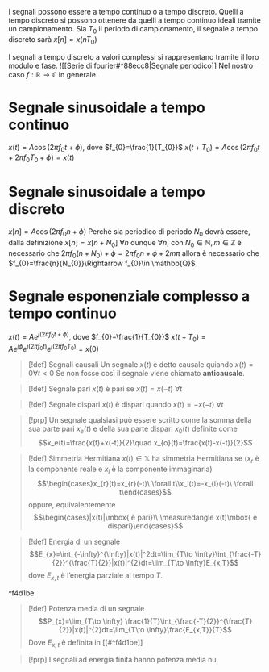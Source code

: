 I segnali possono essere a tempo continuo o a tempo discreto.
Quelli a tempo discreto si possono ottenere da quelli a tempo continuo ideali tramite un campionamento.
Sia $T_{0}$ il periodo di campionamento, il segnale a tempo discreto sarà $x[n]=x(nT_{0})$

I segnali a tempo discreto a valori complessi si rappresentano tramite il loro modulo e fase.
![[Serie di fourier#^88ecc8|Segnale periodico]]
Nel nostro caso $f: \mathbb{R}\to \mathbb{C}$ in generale.

# Segnale sinusoidale a tempo continuo
$x(t)=A\cos(2\pi f_{0}t+\phi)$, dove $f_{0}=\frac{1}{T_{0}}$
$x(t+T_{0})=A\cos(2\pi f_{0}t+2\pi f_{0}T_{0}+\phi)=x(t)$
# Segnale sinusoidale a tempo discreto
$x[n]=A\cos(2\pi f_{0}n+\phi)$
Perché sia periodico di periodo $N_{0}$ dovrà essere, dalla definizione $x[n]=x[n+N_{0}]\ \forall n$
dunque $\forall n$, con $N_{0}\in \mathbb{N}, m\in \mathbb{Z}$ è necessario che
$2\pi f_{0}(n+N_{0})+\phi=2\pi f_{0}n+\phi + 2m\pi$
allora è necessario che $f_{0}=\frac{n}{N_{0}}\Rightarrow f_{0}\in \mathbb{Q}$
# Segnale esponenziale complesso a tempo continuo
$x(t)=Ae^{j(2\pi f_{0}t+\phi)}$, dove $f_{0}=\frac{1}{T_{0}}$
$x(t+T_{0})=Ae^{j\phi}e^{j(2\pi f_{0}t)}e^{j(2\pi f_{0}T_{0})}=x(0)$

>[!def] Segnali causali
>Un segnale $x(t)$ è detto causale quiando $x(t)=0\forall t<0$
>Se non fosse così il segnale viene chiamato **anticausale**.

>[!def] Segnale pari
>$x(t)$ è pari se $x(t)=x(-t)\ \forall t$

>[!def] Segnale dispari
>$x(t)$ è dispari quando $x(t)=-x(-t)\ \forall t$

>[!prp]
>Un segnale qualsiasi può essere scritto come la somma della sua parte pari $x_{e}(t)$ e della sua parte dispari $x_{0}(t)$ definite come
>$$x_e(t)=\frac{x(t)+x(-t)}{2}\quad x_{o}(t)=\frac{x(t)-x(-t)}{2}$$

>[!def] Simmetria Hermitiana
>$x(t)\in \mathbb{X}$ ha simmetria Hermitiana se ($x_r$ è la componente reale e $x_{i}$ è la componente immaginaria)
>$$\begin{cases}x_{r}(t)=x_{r}(-t)\ \forall t\\x_i(t)=-x_{i}(-t)\ \forall t\end{cases}$$
>oppure, equivalentemente
>$$\begin{cases}|x(t)|\mbox{ è pari}\\ \measuredangle x(t)\mbox{ è dispari}\end{cases}$$

>[!def] Energia di un segnale
>$$E_{x}=\int_{-\infty}^{\infty}|x(t)|^2dt=\lim_{T\to \infty}\int_{\frac{-T}{2}}^{\frac{T}{2}}|x(t)|^{2}dt=\lim_{T\to \infty}E_{x,T}$$
>dove $E_{x,t}$ è l’energia parziale al tempo $T$.

^f4d1be

>[!def] Potenza media di un segnale
>$$P_{x}=\lim_{T\to \infty} \frac{1}{T}\int_{\frac{-T}{2}}^{\frac{T}{2}}|x(t)|^{2}dt=\lim_{T\to \infty}\frac{E_{x,T}}{T}$$
>Dove $E_{x,t}$ è definita in [[#^f4d1be]]

>[!prp]
>I segnali ad energia finita hanno potenza media nu
>